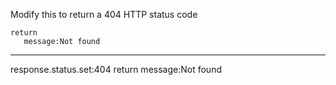 Modify this to return a 404 HTTP status code

```hyperlambda
return
   message:Not found
```
---
response.status.set:404
return
   message:Not found
